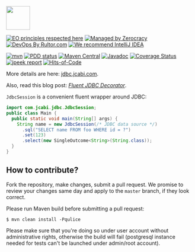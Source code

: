 <img src="https://www.jcabi.com/logo-square.svg" width="64px" height="64px" />

[![EO principles respected here](https://www.elegantobjects.org/badge.svg)](https://www.elegantobjects.org)
[![Managed by Zerocracy](https://www.0crat.com/badge/C3RUBL5H9.svg)](https://www.0crat.com/p/C3RUBL5H9)
[![DevOps By Rultor.com](http://www.rultor.com/b/jcabi/jcabi-jdbc)](http://www.rultor.com/p/jcabi/jcabi-jdbc)
[![We recommend IntelliJ IDEA](https://www.elegantobjects.org/intellij-idea.svg)](https://www.jetbrains.com/idea/)

[![mvn](https://github.com/jcabi/jcabi-jdbc/actions/workflows/mvn.yml/badge.svg)](https://github.com/jcabi/jcabi-jdbc/actions/workflows/mvn.yml)
[![PDD status](http://www.0pdd.com/svg?name=jcabi/jcabi-jdbc)](http://www.0pdd.com/p?name=jcabi/jcabi-jdbc)
[![Maven Central](https://maven-badges.herokuapp.com/maven-central/com.jcabi/jcabi-jdbc/badge.svg)](https://maven-badges.herokuapp.com/maven-central/com.jcabi/jcabi-jdbc)
[![Javadoc](https://javadoc.io/badge/com.jcabi/jcabi-jdbc.svg)](http://www.javadoc.io/doc/com.jcabi/jcabi-jdbc)
[![Coverage Status](https://coveralls.io/repos/jcabi/jcabi-jdbc/badge.svg?branch=__rultor&service=github)](https://coveralls.io/github/jcabi/jcabi-jdbc?branch=__rultor)
[![jpeek report](https://i.jpeek.org/com.jcabi/jcabi-jdbc/badge.svg)](https://i.jpeek.org/com.jcabi/jcabi-jdbc/)
[![Hits-of-Code](https://hitsofcode.com/github/jcabi/jcabi-jdbc)](https://hitsofcode.com/view/github/jcabi-jdbc)

More details are here: [jdbc.jcabi.com](http://jdbc.jcabi.com/index.html).

Also, read this blog post:
[_Fluent JDBC Decorator_](http://www.yegor256.com/2014/08/18/fluent-jdbc-decorator.html).

`JdbcSession` is a convenient fluent wrapper around JDBC:

```java
import com.jcabi.jdbc.JdbcSession;
public class Main {
  public static void main(String[] args) {
    String name = new JdbcSession(/* JDBC data source */)
      .sql("SELECT name FROM foo WHERE id = ?")
      .set(123)
      .select(new SingleOutcome<String>(String.class));
  }
}
```
## How to contribute?

Fork the repository, make changes, submit a pull request.
We promise to review your changes same day and apply to
the `master` branch, if they look correct.

Please run Maven build before submitting a pull request:

```
$ mvn clean install -Pqulice
```

Please make sure that you're doing so under user account without administrative rights, otherwise the build will fail (postgresql instance needed for tests can't be launched under admin/root account).
